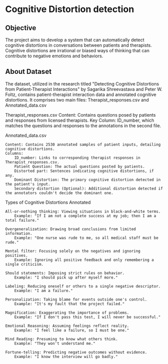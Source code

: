 # Cognitive Distortion detection

## Objective

The project aims to develop a system that can automatically detect cognitive distortions in conversations between patients and therapists. Cognitive distortions are irrational or biased ways of thinking that can contribute to negative emotions and behaviors.

## About Dataset

The dataset, utilized in the research titled "Detecting Cognitive Distortions from Patient-Therapist Interactions" by Sagarika Shreevastava and Peter W. Foltz, contains patient-therapist interaction data and annotated cognitive distortions. It comprises two main files: Therapist_responses.csv and Annotated_data.csv 

Therapist_responses.csv
    Content: Contains questions posed by patients and responses from licensed therapists.
    Key Column: ID_number, which matches the questions and responses to the annotations in the second file.

Annotated_data.csv

    Content: Contains 2530 annotated samples of patient inputs, detailing cognitive distortions.
    Columns:
        ID_number: Links to corresponding therapist responses in Therapist_responses.csv.
        Patient Question: The actual questions posted by patients.
        Distorted part: Sentences indicating cognitive distortions, if any.
        Dominant Distortion: The primary cognitive distortion detected in the patient's input.
        Secondary distortion (Optional): Additional distortion detected if the annotators couldn't decide the dominant one.

Types of Cognitive Distortions Annotated

    All-or-nothing thinking: Viewing situations in black-and-white terms.
        Example: "If I am not a complete success at my job; then I am a total failure."

    Overgeneralization: Drawing broad conclusions from limited information.
        Example: "One nurse was rude to me, so all medical staff must be rude."

    Mental filter: Focusing solely on the negatives and ignoring positives.
        Example: Ignoring all positive feedback and only remembering a single criticism.

    Should statements: Imposing strict rules on behavior.
        Example: "I should pick up after myself more."

    Labeling: Reducing oneself or others to a single negative descriptor.
        Example: "I am a failure."

    Personalization: Taking blame for events outside one's control.
        Example: "It's my fault that the project failed."

    Magnification: Exaggerating the importance of problems.
        Example: "If I don't pass this test, I will never be successful."

    Emotional Reasoning: Assuming feelings reflect reality.
        Example: "I feel like a failure, so I must be one."

    Mind Reading: Presuming to know what others think.
        Example: "They won't understand me."

    Fortune-telling: Predicting negative outcomes without evidence.
        Example: "I know the interview will go badly."
